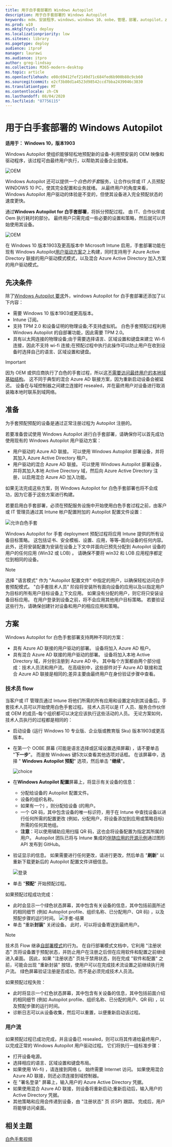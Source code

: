 ```yaml
---
title: 用于白手套部署的 Windows Autopilot
description: 用于白手套部署的 Windows Autopilot
keywords: mdm，安装程序，windows，windows 10，oobe，管理，部署，autopilot，ztd，零接触，合作伙伴，msfb，intune，预配
ms.prod: w10
ms.mktglfcycl: deploy
ms.localizationpriority: low
ms.sitesec: library
ms.pagetype: deploy
audience: itproF
manager: laurawi
ms.audience: itpro
author: greg-lindsay
ms.collection: M365-modern-desktop
ms.topic: article
ms.openlocfilehash: e08c69412fef2149d71c684fed6b900b88c9cb60
ms.sourcegitcommit: e2cf3b80d1a4523d98542ccd7bba2439046c3830
ms.translationtype: MT
ms.contentlocale: zh-CN
ms.lasthandoff: 08/04/2020
ms.locfileid: "87756115"
---
```

# <a name="windows-autopilot-for-white-glove-deployment"></a>用于白手套部署的 Windows Autopilot

**适用于： Windows 10，版本1903** 

Windows Autopilot 使组织能够轻松地预配新的设备-利用预安装的 OEM 映像和驱动程序，该过程可由最终用户执行，以帮助其设备企业就绪。

 ![OEM](images/wg01.png)

Windows Autopilot 还可以提供一个<I>白色的手套</I>服务，让合作伙伴或 IT 人员预配 WINDOWS 10 PC，使其完全配置和业务就绪。 从最终用户的角度来看，Windows Autopilot 用户驱动的体验是不变的，但使其设备进入完全预配状态的速度更快。

通过**Windows Autopilot for 白手套部署**，将拆分预配过程。 由 IT、合作伙伴或 Oem 执行耗时的部分。 最终用户只需完成一些必要的设置和策略，然后就可以开始使用其设备。

 ![OEM](images/wg02.png)

在 Windows 10 版本1903及更高版本中 Microsoft Intune 启用，手套部署功能在现有 Windows Autopilot[用户驱动方案](user-driven.md)之上构建，同时支持用于 Azure Active Directory 联接的用户驱动模式模式，以及混合 Azure Active Directory 加入方案的用户驱动模式。

## <a name="prerequisites"></a>先决条件

除了[Windows Autopilot 要求](windows-autopilot-requirements.md)外，windows Autopilot for 白手套部署还添加了以下内容：

- 需要 Windows 10 版本1903或更高版本。
- Intune 订阅。
- 支持 TPM 2.0 和设备证明的物理设备;不支持虚拟机。  白色手套预配过程利用 Windows Autopilot 的自部署功能，因此需要 TPM 2.0。
- 具有以太网连接的物理设备;由于需要选择语言、区域设置和键盘来建立 Wi-fi 连接，因此不支持 wi-fi 连接;在预配过程中执行此操作可以防止用户在收到设备时选择自己的语言、区域设置和键盘。

>[!IMPORTANT]
>因为 OEM 或供应商执行了白色的手套过程，所以这<u>不需要访问最终用户的本地域基础结构</u>。 这不同于典型的混合 Azure AD 联接方案，因为重新启动设备会被延迟。 设备在与域控制器之间建立连接时 resealed，并在最终用户对设备进行取消装箱本地时联系到域网络。

## <a name="preparation"></a>准备

为手套预配预配的设备是通过正常注册过程为 Autopilot 注册的。 

若要准备尝试使用 Windows Autopilot 进行白手套部署，请确保你可以首先成功使用现有的 Windows Autopilot 用户驱动方案：

- 用户驱动的 Azure AD 联接。  可以使用 Windows Autopilot 部署设备，并将其加入 Azure Active Directory 租户。
- 用户驱动的混合 Azure AD 联接。  可以使用 Windows Autopilot 部署设备，并将其加入本地 Active Directory 域，然后向 Azure Active Directory 注册，以启用混合 Azure AD 加入功能。

如果无法完成这些方案，则 Windows Autopilot for 白色手套部署也将不会成功，因为它基于这些方案进行构建。

若要启用白手套部署，必须在预配服务设施中开始使用白色手套过程之前，由客户或 IT 管理员通过其 Intune 帐户配置附加的 Autopilot 配置文件设置：

 ![允许白色手套](images/allow-white-glove-oobe.png)

Windows Autopilot for 手套 deployment 预配过程将应用 Intune 提供的所有设备目标策略。  这包括证书、安全模板、设置、应用，等等–面向设备的任何内容。  此外，还将安装配置为安装在设备上下文中并面向已预先分配到 Autopilot 设备的用户的任何应用 (Win32 或 LOB) 。 请确保不要将 win32 和 LOB 应用程序都定位到相同的设备。 

> [!NOTE]
> 选择 "语言模式" 作为 "Autopilot 配置文件" 中指定的用户，以确保轻松访问白手套预配模式。 "白手套技术人员" 阶段将安装所有面向设备的应用以及以指定用户为目标的所有用户目标设备上下文应用。 如果没有分配的用户，则它将只安装设备目标应用。 在用户登录到设备之前，将不会应用其他用户目标策略。 若要验证这些行为，请确保创建针对设备和用户的相应应用和策略。

## <a name="scenarios"></a>方案

Windows Autopilot for 白色手套部署支持两种不同的方案：
- 具有 Azure AD 联接的用户驱动的部署。  设备将加入 Azure AD 租户。
- 具有混合 Azure AD 联接的用户驱动的部署。  设备将加入本地 Active Directory 域，并分别注册到 Azure AD 中。
其中每个方案都由两个部分组成：技术人员流和用户流。  在高级别中，这些部件对于 Azure AD 联接和混合 Azure AD 联接是相同的;差异主要由最终用户在身份验证步骤中查看。

### <a name="technician-flow"></a>技术员 flow

当客户或 IT 管理员通过 Intune 将他们所需的所有应用和设置定向到其设备后，手套技术人员可以开始使用白色手套过程。  技术人员可以是 IT 人员、服务合作伙伴或 OEM 的成员–每个组织都可以决定应该执行这些活动的人员。 无论方案如何，技术人员执行的过程都是相同的：
- 启动设备 (运行 Windows 10 专业版、企业版或教育版 Sku) 版本1903或更高版本。
- 在第一个 OOBE 屏幕 (可能是语言选择或区域设置选择屏幕) ，请不要单击 "**下一步**"。  而是按 Windows 键5次以查看其他选项对话框。  在该屏幕中，选择 " **Windows Autopilot 预配**" 选项，然后单击 "**继续**"。

  ![choice](images/choice.png)

- 在**Windows Autopilot 配置**屏幕上，将显示有关设备的信息：
    - 分配给设备的 Autopilot 配置文件。
    - 设备的组织名称。
    - 如果有一个) ，则分配给设备 (的用户。
    - 一个 QR 码，其中包含设备的唯一标识符，用于在 Intune 中查找设备以进行任何所需的配置更改 (例如，分配用户，将设备添加到应用或策略目标) 所需的任何其他组。
    - **注意**：可以使用辅助应用扫描 QR 码，这也会将设备配置为指定其所属的用户。  Autopilot 团队已将与 Intune 集成的[伴随应用的开源示例](https://github.com/Microsoft/WindowsAutopilotCompanion)通过图形 API 发布到 GitHub。
- 验证显示的信息。  如果需要进行任何更改，请进行更改，然后单击 "**刷新**" 以重新下载更新后的 Autopilot 配置文件详细信息。

  ![登录](images/landing.png)

- 单击 "**预配**" 开始预配过程。

如果预配过程成功完成：
- 此时会显示一个绿色状态屏幕，其中包含有关设备的信息，其中包括前面所述的相同细节 (例如 Autopilot profile、组织名称、已分配用户、QR 码) ，以及预配步骤的运行时间。
 ![手套-结果](images/white-glove-result.png)
- 单击 "重新**封装**" 关闭设备。  此时，可以将设备寄送到最终用户。

>[!NOTE]
>技术员 Flow 继承[自部署模式](self-deploying.md)的行为。 在自行部署模式文档中，它利用 "注册状态" 页将设备置于预配状态，并防止用户在注册之后但在应用软件和配置之前继续进入桌面。 因此，如果 "注册状态" 页处于禁用状态，则在完成 "软件和配置" 之前，可能会出现 "重新封装" 按钮，使用户可以在完成技术流设置之前继续执行用户流。 绿色屏幕验证注册是否成功，而不是必须完成技术人员流。

如果预配过程失败：
- 此时将显示一个红色状态屏幕，其中包含有关设备的信息，其中包括前面介绍的相同细节 (例如 Autopilot profile、组织名称、已分配的用户、QR 码) ，以及预配步骤的运行时间。
- 诊断日志可以从设备收集，然后可以重置，以便重新启动该过程。

### <a name="user-flow"></a>用户流

如果预配过程已成功完成，并且设备已 resealed，则可以将其传递给最终用户，以完成正常的 Windows Autopilot 用户驱动过程。  它们将执行一组标准步骤：

- 打开设备电源。
- 选择相应的语言、区域设置和键盘布局。
- 如果使用 Wi-fi) ，请连接到网络 (。  始终需要 Internet 访问。  如果使用混合 Azure AD 联接，则还必须连接到域控制器。
- 在 "署名登录" 屏幕上，输入用户的 Azure Active Directory 凭据。
- 如果使用混合 Azure AD 联接，则设备将重新启动;重新启动后，输入用户的 Active Directory 凭据。
- 其他策略和应用会传递到设备，由 "注册状态" 页 (ESP) 跟踪。  完成后，用户将能够访问桌面。

## <a name="related-topics"></a>相关主题

[白色手套视频](https://youtu.be/nE5XSOBV0rI)

